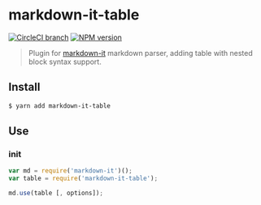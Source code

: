 # markdown-it-table
[![CircleCI branch](https://img.shields.io/circleci/project/github/torifat/markdown-it-table/master.svg)]() [![NPM version](https://img.shields.io/npm/v/markdown-it-table.svg?style=flat)](https://www.npmjs.org/package/markdown-it-table)

> Plugin for [markdown-it](https://github.com/markdown-it/markdown-it) markdown parser, adding table with nested block syntax support.

## Install

```bash
$ yarn add markdown-it-table
```

## Use

### init

```js
var md = require('markdown-it')();
var table = require('markdown-it-table');

md.use(table [, options]);
```
